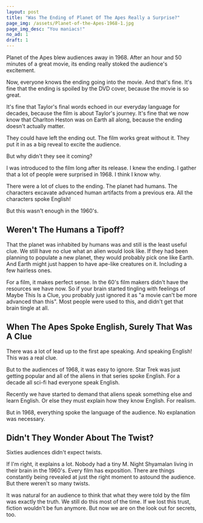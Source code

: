```yaml
---
layout: post
title: "Was The Ending of Planet Of The Apes Really a Surprise?"
page_img: /assets/Planet-of-the-Apes-1968-1.jpg
page_img_desc: "You maniacs!"
no_ad: 1
draft: 1
---
```


Planet of the Apes blew audiences away in 1968. After an hour and 50 minutes of a great movie, its ending really stoked the audience's excitement.

Now, everyone knows the ending going into the movie. And that's fine. It's fine that the ending is spoiled by the DVD cover, because the movie is so great. 

It's fine that Taylor's final words echoed in our everyday language for decades, because the film is about Taylor's journey. It's fine that we now know that Charlton Heston was on Earth all along, because the ending doesn't actually matter.

They could have left the ending out. The film works great without it. They put it in as a big reveal to excite the audience.

But why didn't they see it coming?

I was introduced to the film long after its release. I knew the ending. I gather that a lot of people were surprised in 1968. I think I know why.

There were a lot of clues to the ending. The planet had humans. The characters excavate advanced human artifacts from a previous era. All the characters spoke English!

But this wasn't enough in the 1960's.

## Weren't The Humans a Tipoff?

That the planet was inhabited by humans was and still is the least useful clue. We still have no clue what an alien would look like. If they had been planning to populate a new planet, they would probably pick one like Earth. And Earth might just happen to have ape-like creatures on it. Including a few hairless ones.

For a film, it makes perfect sense. In the 60's film makers didn't have the resources we have now. So if your brain started tingling with feelings of Maybe This Is a Clue, you probably just ignored it as "a movie can't be more advanced than this". Most people were used to this, and didn't get that brain tingle at all.

## When The Apes Spoke English, Surely That Was A Clue

There was a lot of lead up to the first ape speaking. And speaking English! This was a real clue.

But to the audiences of 1968, it was easy to ignore. Star Trek was just getting popular and all of the aliens in that series spoke English. For a decade all sci-fi had everyone speak English.

Recently we have started to demand that aliens speak something else and learn English. Or else they must explain how they know English. For realism.

But in 1968, everything spoke the language of the audience. No explanation was necessary.

## Didn't They Wonder About The Twist?

Sixties audiences didn't expect twists.

If I'm right, it explains a lot. Nobody had a tiny M. Night Shyamalan living in their brain in the 1960's. Every film has exposition. There are things constantly being revealed at just the right moment to astound the audience. But there weren't so many twists.

It was natural for an audience to think that what they were told by the film was exactly the truth. We still do this most of the time. If we lost this trust, fiction wouldn't be fun anymore. But now we are on the look out for secrets, too.

